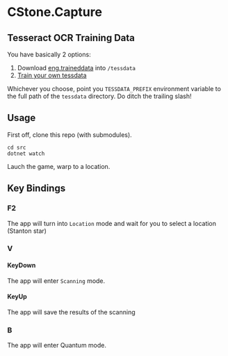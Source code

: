 # CStone.Capture

## Tesseract OCR Training Data

You have basically 2 options:

1. Download [eng.traineddata](https://github.com/tesseract-ocr/tessdata_fast) into `/tessdata`
2. [Train your own tessdata](https://pretius.com/blog/ocr-tesseract-training-data/)

Whichever you choose, point you `TESSDATA_PREFIX` environment variable to the full path of the `tessdata` directory. Do ditch the trailing slash!

## Usage

First off, clone this repo (with submodules).

```
cd src
dotnet watch
```

Lauch the game, warp to a location.

## Key Bindings

### F2

The app will turn into `Location` mode and wait for you to select a location (Stanton star)

### V

#### KeyDown

The app will enter `Scanning` mode.

#### KeyUp

The app will save the results of the scanning

### B

The app will enter Quantum mode.